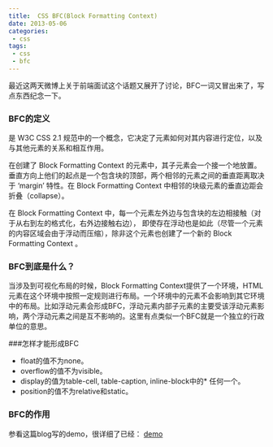 ```yaml
---
title:  CSS BFC(Block Formatting Context)
date: 2013-05-06
categories: 
 - css
tags: 
 - css
 - bfc
---
```


最近这两天微博上关于前端面试这个话题又展开了讨论，BFC一词又冒出来了，写点东西纪念一下。
### BFC的定义

是 W3C CSS 2.1 规范中的一个概念，它决定了元素如何对其内容进行定位，以及与其他元素的关系和相互作用。

在创建了 Block Formatting Context 的元素中，其子元素会一个接一个地放置。垂直方向上他们的起点是一个包含块的顶部，两个相邻的元素之间的垂直距离取决于 ‘margin’ 特性。在 Block Formatting Context 中相邻的块级元素的垂直边距会折叠（collapse）。

在 Block Formatting Context 中，每一个元素左外边与包含块的左边相接触（对于从右到左的格式化，右外边接触右边）， 即使存在浮动也是如此（尽管一个元素的内容区域会由于浮动而压缩），除非这个元素也创建了一个新的 Block Formatting Context 。

### BFC到底是什么？

当涉及到可视化布局的时候，Block Formatting Context提供了一个环境，HTML元素在这个环境中按照一定规则进行布局。一个环境中的元素不会影响到其它环境中的布局。比如浮动元素会形成BFC，浮动元素内部子元素的主要受该浮动元素影响，两个浮动元素之间是互不影响的。这里有点类似一个BFC就是一个独立的行政单位的意思。

###怎样才能形成BFC

* float的值不为none。
* overflow的值不为visible。
* display的值为table-cell, table-caption, inline-block中的* 任何一个。
* position的值不为relative和static。

### BFC的作用
参看这篇blog写的demo，很详细了已经：
[demo](http://www.w3ctech.com/p/1101)